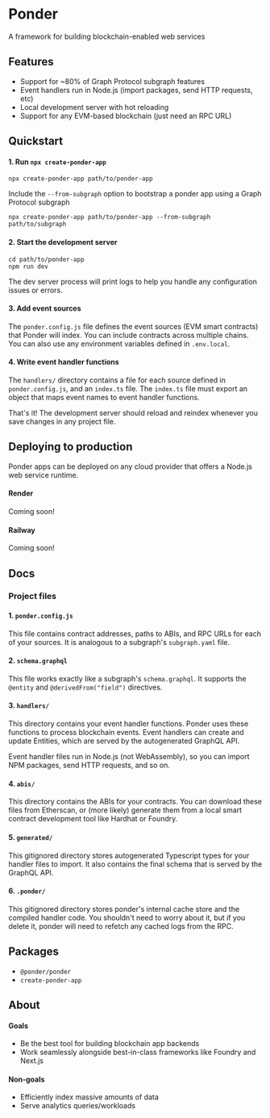# Ponder

A framework for building blockchain-enabled web services

## Features

- Support for ~80% of Graph Protocol subgraph features
- Event handlers run in Node.js (import packages, send HTTP requests, etc)
- Local development server with hot reloading
- Support for any EVM-based blockchain (just need an RPC URL)

## Quickstart

#### 1. Run `npx create-ponder-app`

```
npx create-ponder-app path/to/ponder-app
```

Include the `--from-subgraph` option to bootstrap a ponder app using a Graph Protocol subgraph

```
npx create-ponder-app path/to/ponder-app --from-subgraph path/to/subgraph
```

#### 2. Start the development server

```
cd path/to/ponder-app
npm run dev
```

The dev server process will print logs to help you handle any configuration issues or errors.

#### 3. Add event sources

The `ponder.config.js` file defines the event sources (EVM smart contracts) that Ponder will index. You can include contracts across multiple chains. You can also use any environment variables defined in `.env.local`.

#### 4. Write event handler functions

The `handlers/` directory contains a file for each source defined in `ponder.config.js`, and an `index.ts` file. The `index.ts` file must export an object that maps event names to event handler functions.

That's it! The development server should reload and reindex whenever you save changes in any project file.

## Deploying to production

Ponder apps can be deployed on any cloud provider that offers a Node.js web service runtime.

#### Render

Coming soon!

#### Railway

Coming soon!

## Docs

### Project files

#### 1. `ponder.config.js`

This file contains contract addresses, paths to ABIs, and RPC URLs for each of your sources. It is analogous to a subgraph's `subgraph.yaml` file.

#### 2. `schema.graphql`

This file works exactly like a subgraph's `schema.graphql`. It supports the `@entity` and `@derivedFrom("field")` directives.

#### 3. `handlers/`

This directory contains your event handler functions. Ponder uses these functions to process blockchain events. Event handlers can create and update Entities, which are served by the autogenerated GraphQL API.

Event handler files run in Node.js (not WebAssembly), so you can import NPM packages, send HTTP requests, and so on.

#### 4. `abis/`

This directory contains the ABIs for your contracts. You can download these files from Etherscan, or (more likely) generate them from a local smart contract development tool like Hardhat or Foundry.

#### 5. `generated/`

This gitignored directory stores autogenerated Typescript types for your handler files to import. It also contains the final schema that is served by the GraphQL API.

#### 6. `.ponder/`

This gitignored directory stores ponder's internal cache store and the compiled handler code. You shouldn't need to worry about it, but if you delete it, ponder will need to refetch any cached logs from the RPC.

## Packages

- `@ponder/ponder`
- `create-ponder-app`

## About

#### Goals

- Be the best tool for building blockchain app backends
- Work seamlessly alongside best-in-class frameworks like Foundry and Next.js

#### Non-goals

- Efficiently index massive amounts of data
- Serve analytics queries/workloads
